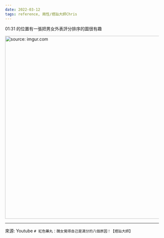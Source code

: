 ```yaml
---
date: 2022-03-12
tags: reference, 兩性/搭訕大師Chris
---
```


01:31 的位置有一張把男女外表評分排序的圖很有趣

<a href="https://imgur.com/KObwuy7"><img src="https://i.imgur.com/KObwuy7.jpg" title="source: imgur.com" width="600px"/></a>

---
來源: Youtube `# 紅色藥丸：醜女覺得自己是滿分的八個原因！【搭訕大師】`
